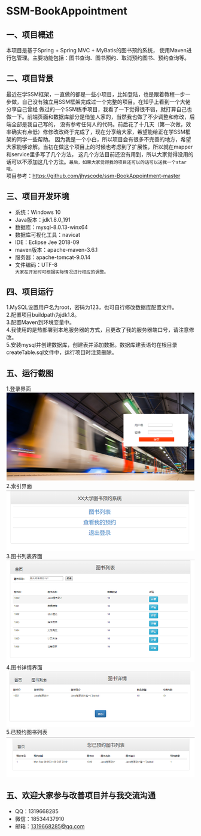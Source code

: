 # SSM-BookAppointment
一、项目概述
--
本项目是基于Spring + Spring MVC + MyBatis的图书预约系统，
使用Maven进行包管理。主要功能包括：图书查询、图书预约、取消预约图书、预约查询等。

二、项目背景
---
最近在学SSM框架，一直做的都是一些小项目，比如登陆，也是跟着教程一步一步做，自己没有独立用SSM框架完成过一个完整的项目。在知乎上看到一个大佬分享自己曾经
做过的一个SSM练手项目，我看了一下觉得很不错，就打算自己也做一下。前端页面和数据库部分是借鉴人家的，当然我也做了不少调整和修改，后端全部是我自己写的，
没有参考任何人的代码。前后花了十几天（第一次做，效率确实有点低）修修改改终于完成了，现在分享给大家，希望能给正在学SSM框架的同学一些帮助。
因为我是一个小白，所以项目会有很多不完善的地方，希望大家能够谅解。当初在做这个项目上的时候也考虑到了扩展性，所以就在mapper和service里多写了几个方法，
这几个方法目前还没有用到，所以大家觉得没用的话可以不添加这几个方法。`最后，如果大家觉得我的项目还可以的话可以送我一个star哦。`<br>
项目参考：https://github.com/jhyscode/ssm-BookAppointment-master<br>

三、项目开发环境
---
* 系统：Windows 10 <br>
* Java版本：jdk1.8.0_191 <br>
* 数据库：mysql-8.0.13-winx64 <br>
* 数据库可视化工具：navicat <br>
* IDE：Eclipse Jee 2018-09 <br>
* maven版本：apache-maven-3.6.1 <br>
* 服务器：apache-tomcat-9.0.14 <br>
* 文件编码：UTF-8 <br>
`大家在开发时可根据实际情况进行相应的调整。` <br>

四、项目运行
--
1.MySQL设置用户名为root，密码为123，也可自行修改数据库配置文件。 <br>
2.配置项目buildpath为jdk1.8。 <br>
3.配置Maven到环境变量中。 <br>
4.我使用的是热部署到本地服务器的方式，且更改了我的服务器端口号，请注意修改。 <br>
5.安装mysql并创建数据库，创建表并添加数据。数据库建表语句在根目录createTable.sql文件中，运行项目时注意删除。 <br>

五、运行截图
---
1.登录界面 <br>
![登录](https://raw.githubusercontent.com/angel-of-java/SSM-BookAppointment/master/images/login.png)
<br>2.索引界面<br>
![登录](https://raw.githubusercontent.com/angel-of-java/SSM-BookAppointment/master/images/index.png)
<br>3.图书列表界面<br>
![登录](https://raw.githubusercontent.com/angel-of-java/SSM-BookAppointment/master/images/bookList.png)
<br>4.图书详情界面<br>
![登录](https://raw.githubusercontent.com/angel-of-java/SSM-BookAppointment/master/images/detail.png)
<br>5.已预约图书列表<br>
![登录](https://raw.githubusercontent.com/angel-of-java/SSM-BookAppointment/master/images/appointmentList.png)

五、欢迎大家参与改善项目并与我交流沟通
---
* QQ：1319668285
* 微信：18534437910
* 邮箱：1319668285@qq.com
